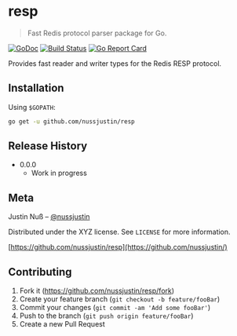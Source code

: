 # resp
> Fast Redis protocol parser package for Go.

[![GoDoc](https://godoc.org/github.com/nussjustin/resp?status.svg)](https://godoc.org/github.com/nussjustin/resp)
[![Build Status](https://travis-ci.org/nussjustin/resp.svg?branch=master)](https://travis-ci.org/nussjustin/resp)
[![Go Report Card](https://goreportcard.com/badge/github.com/nussjustin/resp)](https://goreportcard.com/report/github.com/nussjustin/resp)

Provides fast reader and writer types for the Redis RESP protocol.

## Installation

Using `$GOPATH`:

```sh
go get -u github.com/nussjustin/resp
```

## Release History

* 0.0.0
    * Work in progress

## Meta

Justin Nuß – [@nussjustin](https://twitter.com/nussjustin)

Distributed under the XYZ license. See ``LICENSE`` for more information.

[https://github.com/nussjustin/resp](https://github.com/nussjustin/)

## Contributing

1. Fork it (<https://github.com/nussjustin/resp/fork>)
2. Create your feature branch (`git checkout -b feature/fooBar`)
3. Commit your changes (`git commit -am 'Add some fooBar'`)
4. Push to the branch (`git push origin feature/fooBar`)
5. Create a new Pull Request